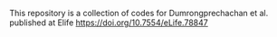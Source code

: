 This repository is a collection of codes for Dumrongprechachan et al. published at Elife https://doi.org/10.7554/eLife.78847
